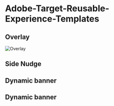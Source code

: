 # Adobe-Target-Reusable-Experience-Templates


## Overlay

![Overlay](https://user-images.githubusercontent.com/71815964/153301318-b22af36d-5785-4382-9819-836c44b90f42.png)

## Side Nudge


## Dynamic banner


## Dynamic banner
